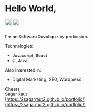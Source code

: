 # Hello World,

<a href="https://www.linkedin.com/in/2sagarraut2">
  <img align="left" alt="Sagar Raut - LinkedIn" width="22px" src="https://cdn.jsdelivr.net/npm/simple-icons@v3/icons/linkedin.svg"/>
</a>
<a href="mailto:2sagarraut2@gmail.com?Subject=Hello, I would like to connect with you!">
  <img align="left" alt="Sagar Raut - Gmail" width="22px" src="https://cdn.jsdelivr.net/npm/simple-icons@3.13.0/icons/gmail.svg"/>
</a>
<br />
<br />

I'm an Software Developer by profession.

Technologies:
- Javascript, React
- C, Java

Also interested in:
- Digital Marketing, SEO, Wordpress

Cheers,  
Sagar Raut  
[https://2sagarraut2.github.io/portfolio/](https://2sagarraut2.github.io/portfolio/)
